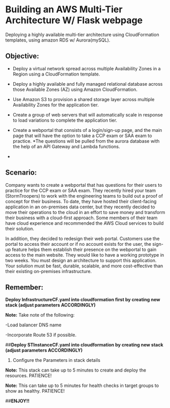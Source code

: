 # Building an AWS Multi-Tier Architecture W/ Flask webpage
Deploying a highly available multi-tier architecture using CloudFormation templates, using amazon RDS w/ Aurora(mySQL).

## Objective:

- Deploy a virtual network spread across multiple Availability Zones in a Region using a CloudFormation template.

- Deploy a highly available and fully managed relational database across those Available Zones (AZ) using Amazon CloudFormation. 

- Use Amazon S3 to provision a shared storage layer across multiple Availability Zones for the application tier.

- Create a group of web servers that will automatically scale in response to load variations to complete the application tier.

- Create a webportal that consists of a login/sign-up page, and the main page that will have the option to take a CCP exam or SAA exam to practice.
    *The questions will be pulled from the aurora database with the help of an API Gateway and Lambda functions.
    
- 

## Scenario:

Company wants to create a webportal that has questions for their users to practice for the CCP exam or SAA exam. They recently hired your team (StormTroopers) to work with the engineering teams to build out a proof of concept for their business. To date, they have hosted their client-facing application in an on-premises data center, but they recently decided to move their operations to the cloud in an effort to save money and transform their business with a cloud-first approach. Some members of their team have cloud experience and recommended the AWS Cloud services to build their solution.

In addition, they decided to redesign their web portal. Customers use the portal to access their account or if no account exists for the user, the sign-up feature helps them establish their presence on the webportal to gain access to the main website. They would like to have a working prototype in two weeks. You must design an architecture to support this application. Your solution must be fast, durable, scalable, and more cost-effective than their existing on-premises infrastructure.

## **Remember:** 

**Deploy InfrastructureCF.yaml into cloudformation first by creating new stack (adjust parameters ACCORDINGLY)**

**Note:** Take note of the following:

-Load balancer DNS name

-Incorporate Route 53 if possible.

##**Deploy STInstanceCF.yaml into cloudformation by creating new stack (adjust parameters ACCORDINGLY)**
1. Configure the Parameters in stack details

**Note:** This stack can take up to 5 minutes to create and deploy the resources. PATIENCE!

**Note:** This can take up to 5 minutes for health checks in target groups to show as healthy. PATIENCE!

##**ENJOY!!**

